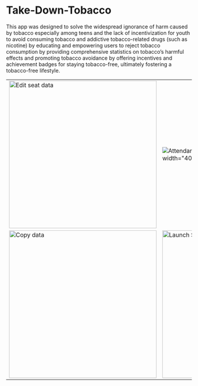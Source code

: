 # Take-Down-Tobacco

This app was designed to solve the widespread ignorance of harm caused by tobacco especially among teens and the lack of incentivization for youth to avoid consuming tobacco and addictive tobacco-related drugs (such as nicotine) by educating and empowering users to reject tobacco consumption by providing comprehensive statistics on tobacco’s harmful effects and promoting tobacco avoidance by offering incentives and achievement badges for staying tobacco-free, ultimately fostering a tobacco-free lifestyle.


<table>
  <tr>
    <td><img src="https://github.com/AraavNayak/Take-Down-Tobacco/assets/104335810/6e3e90cc-1948-43a5-b58f-a7dc168ae724" alt="Edit seat data" width="400"></td>
    <td><img src="https://github.com/AraavNayak/Take-Down-Tobacco/assets/104335810/f60afe3e-a82c-43b7-8234-8b72101f2002" alt="Attendance interface with initials displayed"> width="400"</td>
  </tr>
  <tr>
    <td><img src="https://github.com/AraavNayak/Take-Down-Tobacco/assets/104335810/6ab6dea4-67a8-4779-a7fc-85c7d81ec86e" alt="Copy data" width="400"></td>
    <td><img src="https://github.com/AraavNayak/Take-Down-Tobacco/assets/104335810/ba84d4b5-d96e-404d-b0cb-56cc5cdf3770" alt="Launch Screen" width="400"></td>
  </tr>
</table>


